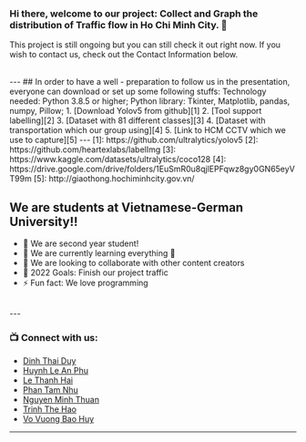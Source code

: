 ### Hi there, welcome to our project: Collect and Graph the distribution of Traffic flow in Ho Chi Minh City. 👋
This project is still ongoing but you can still check it out right now. If you wish to contact us, check out the Contact Information below.

<br />
---
## In order to have a well - preparation to follow us in the presentation, everyone can download or set up some following stuffs:
Technology needed: Python 3.8.5 or higher; Python library: Tkinter, Matplotlib, pandas, numpy, Pillow; 
1. [Download Yolov5 from github][1]
2. [Tool support labelling][2]
3. [Dataset with 81 different classes][3]
4. [Dataset with transportation which our group using][4]
5. [Link to HCM CCTV which we use to capture][5]
---
</details>
[1]: https://github.com/ultralytics/yolov5
[2]: https://github.com/heartexlabs/labelImg
[3]: https://www.kaggle.com/datasets/ultralytics/coco128
[4]: https://drive.google.com/drive/folders/1EuSmR0u8qjlEPFqwz8gy0GN65eyVT99m
[5]: http://giaothong.hochiminhcity.gov.vn/

## We are students at Vietnamese-German University!!

- 🔭 We are second year student!
- 🌱 We are currently learning everything 🤣
- 👯 We are looking to collaborate with other content creators
- 🥅 2022 Goals: Finish our project traffic
- ⚡ Fun fact: We love programming



<br />
---

### 📺 Connect with us:
- [Dinh Thai Duy][duydinh]
- [Huynh Le An Phu][anphu]
- [Le Thanh Hai][thanhhai]
- [Phan Tam Nhu][tamnhu]
- [Nguyen Minh Thuan][minhthuan]
- [Trinh The Hao][jsontrinh]
- [Vo Vuong Bao Huy][baohuy]

---

</details>

[thanhhai]: https://www.facebook.com/hailu03/
[duydinh]: https://www.facebook.com/haudity
[anphu]: https://www.facebook.com/anphuhlap
[tamnhu]: https://www.facebook.com/profile.php?id=100041127529583
[minhthuan]: https://www.facebook.com/lowkeynenemkhongthethay
[jsontrinh]: https://www.facebook.com/profile.php?id=100008612346891
[baohuy]: https://www.facebook.com/profile.php?id=100078422291956


